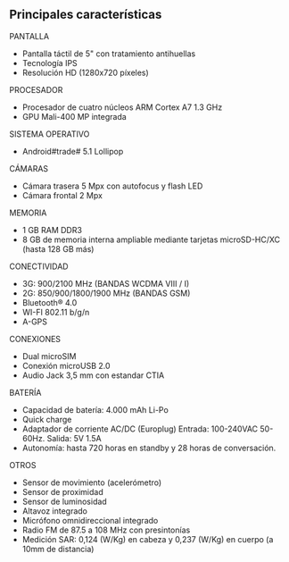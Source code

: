 ## Principales características

PANTALLA
- Pantalla táctil de 5" con tratamiento antihuellas
- Tecnología IPS
- Resolución HD (1280x720 píxeles)

PROCESADOR
- Procesador de cuatro núcleos ARM Cortex A7 1.3 GHz
- GPU Mali-400 MP integrada

SISTEMA OPERATIVO
-  Android#trade# 5.1 Lollipop

CÁMARAS
- Cámara trasera 5 Mpx con autofocus y flash LED
- Cámara frontal 2 Mpx

MEMORIA
- 1 GB RAM DDR3
- 8 GB de memoria interna ampliable mediante tarjetas microSD-HC/XC (hasta 128 GB más)

CONECTIVIDAD
- 3G: 900/2100 MHz (BANDAS WCDMA VIII / I)
- 2G: 850/900/1800/1900 MHz (BANDAS GSM)
- Bluetooth® 4.0
- WI-FI 802.11 b/g/n
- A-GPS

CONEXIONES
- Dual microSIM
- Conexión microUSB 2.0
- Audio Jack 3,5 mm con estandar CTIA

BATERÍA
- Capacidad de batería: 4.000 mAh Li-Po
- Quick charge
- Adaptador de corriente AC/DC (Europlug) Entrada: 100-240VAC 50-60Hz. Salida: 5V 1.5A
- Autonomía: hasta 720 horas en standby y 28 horas de conversación.

OTROS
- Sensor de movimiento (acelerómetro)
- Sensor de proximidad
- Sensor de luminosidad
- Altavoz integrado
- Micrófono omnidireccional integrado
- Radio FM de 87.5 a 108 MHz con presintonías
- Medición SAR: 0,124 (W/Kg) en cabeza y 0,237 (W/Kg) en cuerpo (a 10mm de distancia)

